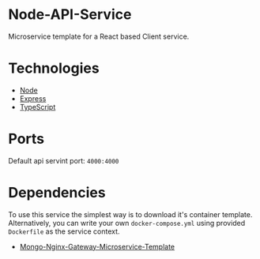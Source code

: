 # Node-API-Service

Microservice template for a React based Client service.

# Technologies

- [Node](https://nodejs.org/en/docs/)
- [Express](https://expressjs.com/)
- [TypeScript](https://www.typescriptlang.org/docs/)

# Ports

Default api servint port: `4000:4000`

# Dependencies

To use this service the simplest way is to download it's container template.
Alternatively, you can write your own `docker-compose.yml` using provided `Dockerfile` as the service context.

- [Mongo-Nginx-Gateway-Microservice-Template](https://github.com/PlanetDebug/Mongo-Nginx-Gateway-Microservice-Template.git)